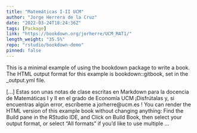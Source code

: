 ```yaml
---
title: "Matemáticas I-II UCM"
author: "Jorge Herrera de la Cruz"
date: "2022-03-24T18:24:36Z"
tags: [Package]
link: "https://bookdown.org/jorherre/UCM_MAT1/"
length_weight: "35.5%"
repo: "rstudio/bookdown-demo"
pinned: false
---
```


<p>This is a minimal example of using the bookdown package to write a book.
The HTML output format for this example is bookdown::gitbook,
set in the _output.yml file.</p> [...] Estas son unas notas de clase escritas en Markdown para la docencia de Matemáticas I y II en el grado de Economía UCM ¡Disfrútalas y, si encuentras algún error, escríbeme a jorherre@ucm.es ! You can render the HTML version of this example book without changing anything: Find the Build pane in the RStudio IDE, and Click on Build Book, then select your output format, or select “All formats” if you’d like to use multiple ...
